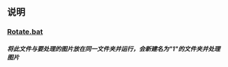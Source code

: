 ## 说明
### [Rotate.bat](https://github.com/tao-shui/realizebyffmpeg/blob/main/Rotate.bat)
##### 将此文件与要处理的图片放在同一文件夹并运行，会新建名为"1"的文件夹并处理图片
